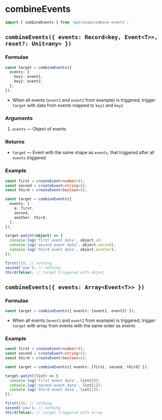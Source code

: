 # combineEvents

```ts
import { combineEvents } from 'patronum/combine-events';
```

## `combineEvents({ events: Record<key, Event<T>>, reset?: Unit<any> })`

### Formulae

```ts
const target = combineEvents({
  events: {
    key1: event1,
    key2: event2,
  },
});
```

- When all events (`event1` and `event2` from example) is triggered, trigger `target` with data from events mapped to `key1` and `key2`

### Arguments

1. `events` — Object of events

### Returns

- `target` — Event with the same shape as `events`, that triggered after all `events` triggered

### Example

```ts
const first = createEvent<number>();
const second = createEvent<string>();
const third = createEvent<boolean>();

const target = combineEvents({
  events: {
    a: first,
    second,
    another: third,
  },
});

target.watch((object) => {
  console.log('first event data', object.a);
  console.log('second event data', object.second);
  console.log('third event data', object.another);
});

first(15); // nothing
second('wow'); // nothing
third(false); // target triggered with object
```

## `combineEvents({ events: Array<Event<T>> })`

### Formulae

```ts
const target = combineEvents({ events: [event1, event2] });
```

- When all events (`event1` and `event2` from example) is triggered, trigger `target` with array from events with the same order as events

### Example

```ts
const first = createEvent<number>();
const second = createEvent<string>();
const third = createEvent<boolean>();

const target = combineEvents({ events: [first, second, third] });

target.watch((list) => {
  console.log('first event data', list[0]);
  console.log('second event data', list[1]);
  console.log('third event data', list[2]);
});

first(15); // nothing
second('wow'); // nothing
third(false); // target triggered with array
```
